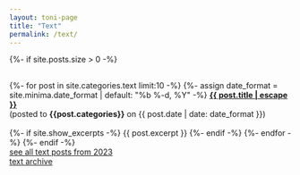 ```yaml
---
layout: toni-page
title: "Text"
permalink: /text/
---
```

{%- if site.posts.size > 0 -%}
<p style="height: 2px;"></p>
{%- for post in site.categories.text limit:10 -%}
    {%- assign date_format = site.minima.date_format | default: "%b %-d, %Y" -%}
    <b><a class="post-link" href="{{ post.url | relative_url }}">{{ post.title | escape }}</a></b><br>
    (posted to <b>{{post.categories}}</b> on {{ post.date | date: date_format }})
    <br><br>
        {%- if site.show_excerpts -%}
        {{ post.excerpt }}
        {%- endif -%}
    {%- endfor -%}
{%- endif -%}
<br>
<a href="/blogs/text/2023/">see all text posts from 2023</a>
<br><a href="/blogs/text/archive/">text archive</a>